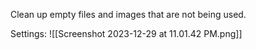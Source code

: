 Clean up empty files and images that are not being used.

Settings:
![[Screenshot 2023-12-29 at 11.01.42 PM.png]]
